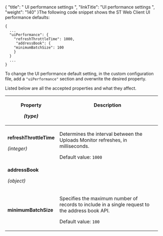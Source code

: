 {
    "title": " UI performance settings ",
    "linkTitle": "UI performance settings ",
    "weight": "140"
}The following code snippet shows the <span class="mc-variable SecureTransport_Variables.st_web_client variable">ST Web Client</span> UI performance defaults:


    {
      ...
      "uiPerformance": {
        "refreshThrottleTime": 1000,
         "addressBook": {
        "minimumBatchSize": 100
        }
      }
      ...
    }

To change the UI performance default setting, in the custom configuration file, add a `"uiPerformance"` section and overwrite the desired property.

Listed below are all the accepted properties and what they affect.

<table>
   <thead>
      <tr>
<th class="HeadE-Column1-Header1"><p>Property</p>
<p><em>(type)</em></p>         </th>
<th class="HeadD-Column1-Header1"><p>Description</p>
<p> </p>         </th>
      </tr>
   </thead>
   <tbody>
      <tr>
         <td><strong>refreshThrottleTime</strong>
<p><em>(integer)</em></p>         </td>
         <td><p>Determines the interval between the Uploads Monitor refreshes, in milliseconds.</p>
<p>Default value: <code>1000</code></p>         </td>
      </tr>
      <tr>
         <td><strong>addressBook</strong>
<p><em>(object)</em></p>         </td>
         <td><p> </p>         </td>
      </tr>
      <tr>
         <td><strong>minimumBatchSize</strong>         </td>
         <td><p>Specifies the maximum number of records to include in a single request to the address book API.</p>
<p>Default value: <code>100</code></p>         </td>
      </tr>
   </tbody>
</table>
